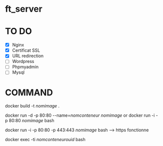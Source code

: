 # ft_server

# TO DO

- [x] Nginx
- [x] Certificat SSL
- [x] URL redirection
- [ ] Wordpress
- [ ] Phpmyadmin
- [ ] Mysql

# COMMAND

docker build -t *nomimage* .

docker run -d -p 80:80 --name=*nomconteneur* *nomimage*
or
docker run -i -p 80:80 *nomimage* bash

docker run -i -p 80:80 -p 443:443 *nomimage* bash --> https fonctionne

docker exec -ti *nomconteneurouid* bash
